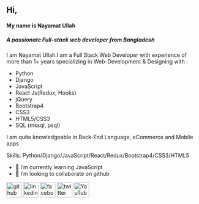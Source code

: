 ## Hi,
#### My name is Nayamat Ullah
##### A passionate Full-stack web developer from Bangladesh
I am Nayamat Ullah.I am a Full Stack Web Developer with experience of more than 1+ years specializing in Web-Development & Designing with :

- Python
- Django
- JavaScript
- React Js(Redux, Hooks)
- jQuery
- Bootstrap4
- CSS3
- HTML5/CSS3
- SQL (mssql, psql)

I am quite knowledgeable in Back-End Language, eCommerce and Mobile apps 

Skills: Python/Django/JavaScript/React/Redux/Bootstrap4/CSS3/HTML5

- 🌱 I’m currently learning JavaScript 
- 👯 I’m looking to collaborate on github 


[<img src='https://cdn.jsdelivr.net/npm/simple-icons@3.0.1/icons/github.svg' alt='github' height='40'>](https://github.com/https://github.com/nayamat0911)  [<img src='https://cdn.jsdelivr.net/npm/simple-icons@3.0.1/icons/linkedin.svg' alt='linkedin' height='40'>](https://www.linkedin.com/in/https://www.linkedin.com/in/nayamat-ullah-584801129//)  [<img src='https://cdn.jsdelivr.net/npm/simple-icons@3.0.1/icons/facebook.svg' alt='facebook' height='40'>](https://www.facebook.com/https://www.facebook.com/nayamat.ullah.148553)  [<img src='https://cdn.jsdelivr.net/npm/simple-icons@3.0.1/icons/twitter.svg' alt='twitter' height='40'>](https://twitter.com/https://twitter.com/nayamatullah11)  [<img src='https://cdn.jsdelivr.net/npm/simple-icons@3.0.1/icons/youtube.svg' alt='YouTube' height='40'>](https://www.youtube.com/channel/https://www.youtube.com/channel/ucstp_clxtac2lyz7eglzvfg)  

